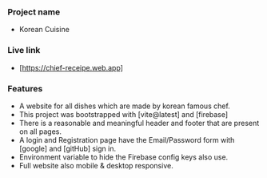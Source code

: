 ### Project name
- Korean Cuisine

### Live link
- [https://chief-receipe.web.app]

### Features
- A website for all dishes which are made by korean famous chef. 
- This project was bootstrapped with [vite@latest] and [firebase]
- There is a reasonable and meaningful header and footer that are present on all pages.
- A login and Registration page have the Email/Password form with [google] and [gitHub] sign in.
- Environment variable to hide the Firebase config keys also use.
- Full website also mobile & desktop responsive.